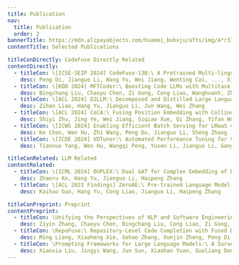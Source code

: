 ```yaml
---
title: Publication
nav:
  title: Publication
  order: 2
bannerTitle: https://mdn.alipayobjects.com/huamei_bvbxju/afts/img/A*r31CSbR3uFUAAAAAAAAAAAAADlHYAQ/original
contentTitle: Selected Publications

titleConDirectly: CodeFuse Directly Related
contentDirectly:
  - titleCon: \[ICSE-SEIP 2024] CodeFuse-13B:\ A Pretrained Multi-lingual Code Large Language Model
    desc: Peng Di, Jianguo Li, Hang Yu, Wei Jiang, Wenting Cai, ..., Xianying Zhu
  - titleCon: \[KDD 2024] MFTCoder:\ Boosting Code LLMs with Multitask Fine-Tuning
    desc: Bingchang Liu, Chaoyu Chen, Zi Gong, Cong Liao, Wanghuanh, Zhichao Lei, Ming Liang, Chen Dajun, Min Shen, Hailian Zhou, wei jiang, Hang Yu, Jianguo Li
  - titleCon: \[ACL 2024] D2LLM:\ Decomposed and Distilled Large Language Models for Semantic Search
    desc: Zihan Liao, Hang Yu, Jianguo Li, Jun Wang, Wei Zhang
  - titleCon: \[ACL 2024] CoCA:\ Fusing Position Embedding with Collinear Constrained Attention in Transformers for Long Context Window Extending
    desc: Shiyi Zhu, Jing Ye, Wei Jiang, Siqiao Xue, Qi Zhang, Yifan Wu, Jianguo Li
  - titleCon: \[ICWS 2024] Enabling Efficient Batch Serving for LMaaS via Generation Length Prediction
    desc: Ke Chen, Wen Hu, Zhi Wang, Peng Du, Jianguo Li, Sheng Zhang
  - titleCon: \[ICDE 2024] VDTuner:\ Automated Performance Tuning for Vector Data Management Systems.
    desc: Tiannuo Yang, Wen Hu, Wangqi Peng, Yusen Li, Jianguo Li, Gang Wang, Xiaoguang Liu

titleConRelated: LLM Related
contentRelated:
  - titleCon: \[ICML 2024] DUPLEX:\ Dual GAT for Complex Embedding of Directed Graphs
    desc: Zhaoru Ke, Hang Yu, Jianguo Li, Haipeng Zhang
  - titleCon: \[ACL 2023 Findings] ZeroAE:\ Pre-trained Language Model based Autoencoder for Transductive Zero-shot Text Classification
    desc: Kaihao Guo, Hang Yu, Cong Liao, Jianguo Li, Haipeng Zhang

titleConPreprint: Preprint
contentPreprint:
  - titleCon: \Unifying the Perspectives of NLP and Software Engineering:\ A Survey on Language Models for Code
    desc: Ziyin Zhang, Chaoyu Chen, Bingchang Liu, Cong Liao, Zi Gong, Hang Yu, Jianguo Li, Rui Wang
  - titleCon: \RepoFuse:\ Repository-Level Code Completion with Fused Dual Context
    desc: Ming Liang, Xiaoheng Xie, Gehao Zhang, Xunjin Zheng, Peng Di, wei jiang, Hongwei Chen, Chengpeng Wang, Gang Fan
  - titleCon: \Prompting Frameworks for Large Language Models:\ A Survey
    desc: Xiaoxia Liu, Jingyi Wang, Jun Sun, Xiaohan Yuan, Guoliang Dong, Peng Di, Wenhai Wang, Dongxia Wang
---
```

